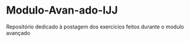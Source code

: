 # Modulo-Avan-ado-IJJ
Repositório dedicado à postagem dos exercícios feitos durante o modulo avançado
